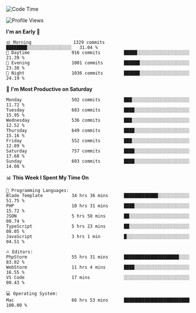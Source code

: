 <!--START_SECTION:waka-->
![Code Time](http://img.shields.io/badge/Code%20Time-3%2C146%20hrs%2030%20mins-blue)

![Profile Views](http://img.shields.io/badge/Profile%20Views-0-blue)

**I'm an Early 🐤** 

```text
🌞 Morning                1329 commits        ████████░░░░░░░░░░░░░░░░░   31.04 % 
🌆 Daytime                916 commits         █████░░░░░░░░░░░░░░░░░░░░   21.39 % 
🌃 Evening                1001 commits        ██████░░░░░░░░░░░░░░░░░░░   23.38 % 
🌙 Night                  1036 commits        ██████░░░░░░░░░░░░░░░░░░░   24.19 % 
```
📅 **I'm Most Productive on Saturday** 

```text
Monday                   502 commits         ███░░░░░░░░░░░░░░░░░░░░░░   11.72 % 
Tuesday                  683 commits         ████░░░░░░░░░░░░░░░░░░░░░   15.95 % 
Wednesday                536 commits         ███░░░░░░░░░░░░░░░░░░░░░░   12.52 % 
Thursday                 649 commits         ████░░░░░░░░░░░░░░░░░░░░░   15.16 % 
Friday                   552 commits         ███░░░░░░░░░░░░░░░░░░░░░░   12.89 % 
Saturday                 757 commits         ████░░░░░░░░░░░░░░░░░░░░░   17.68 % 
Sunday                   603 commits         ████░░░░░░░░░░░░░░░░░░░░░   14.08 % 
```


📊 **This Week I Spent My Time On** 

```text
💬 Programming Languages: 
Blade Template           34 hrs 36 mins      █████████████░░░░░░░░░░░░   51.75 % 
PHP                      10 hrs 31 mins      ████░░░░░░░░░░░░░░░░░░░░░   15.72 % 
JSON                     5 hrs 50 mins       ██░░░░░░░░░░░░░░░░░░░░░░░   08.74 % 
TypeScript               5 hrs 23 mins       ██░░░░░░░░░░░░░░░░░░░░░░░   08.05 % 
JavaScript               3 hrs 1 min         █░░░░░░░░░░░░░░░░░░░░░░░░   04.51 % 

🔥 Editors: 
PhpStorm                 55 hrs 31 mins      █████████████████████░░░░   83.02 % 
WebStorm                 11 hrs 4 mins       ████░░░░░░░░░░░░░░░░░░░░░   16.55 % 
VS Code                  17 mins             ░░░░░░░░░░░░░░░░░░░░░░░░░   00.43 % 

💻 Operating System: 
Mac                      66 hrs 53 mins      █████████████████████████   100.00 % 
```


<!--END_SECTION:waka-->
